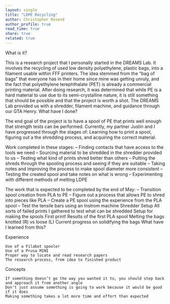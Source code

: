 ```yaml
---
layout: single
title: "LDPE Recycling"
author: Christopher Rosend
author_profile: true
read_time: true
share: true
related: true
---
```


What is it?

This is a research project that I personally started in the DREAMS Lab. It involves the recycling of used low density polyethylene, plastic bags, into a filament usable within FFF printers. The idea stemmed from the “bag of bags” that everyone has in their home since mine was getting unruly, and the fact that polyethylene terephthalate (PET) is already a commercial printing material. After doing research, it was determined that while PE is a hard material to use due to its semi-crystalline nature, it is still something that should be possible and that the project is worth a shot. The DREAMS Lab provided us with a shredder, filament machine, and guidance through our GTA Henry.
What have I done?

The end goal of the project is to have a spool of PE that prints well enough that strength tests can be performed. Currently, my partner Justin and I have progressed through the stages of: Learning how to print a spool, figuring out a the shredding process, and acquiring the correct material.

Work completed in these stages:
– Finding contacts that have access to the tools we need
– Sourcing material to be shredded in the shredder provided to us
– Testing what kind of prints shred better than others
– Putting the shreds through the spooling process and seeing if they are suitable
– Taking notes and improving the process to make spool diameter more consistent
– Testing the created spool and take notes on what is wrong
– Experimenting with different methods of melting LDPE

The work that is expected to be completed by the end of May:
– Transition spool creation from PLA to PE
– Figure out a process that allows PE to shred into pieces like PLA
– Create a PE spool using the experience from the PLA spool
– Test the tensile bars using an Instrom machine
Shredder Setup
All sorts of failed prints I gathered to test what can be shredded
Setup for making the spools
First print!
Results of the first PLA spool
Melting the bags knotted (R) vs loose (L)
Current progress on solidifying the bags
What have I learned from this?

Experience

    Use of a Filabot spooler
    Use of a Prusa MINI
    Proper way to locate and read research papers
    The research process, from idea to finished product

Concepts

    If something doesn’t go the way you wanted it to, you should step back and approach it from another angle
    Don’t just assume something is going to work because it would be good if it does
    Making something takes a lot more time and effort than expected
